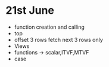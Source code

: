 # 21st June

- function creation and calling
- top
- offset 3 rows fetch next 3 rows only
- Views
- functions -> scalar,ITVF,MTVF
- case
